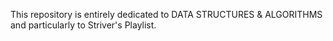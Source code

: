This repository is entirely dedicated to DATA STRUCTURES & ALGORITHMS and particularly to Striver's Playlist.
